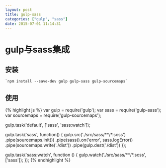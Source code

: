 ```yaml
---
layout: post
title: gulp-sass
categories: ["gulp", "sass"]
date: 2015-07-01 11:14:31
---
```


# gulp与sass集成

## 安装
	`npm install --save-dev gulp gulp-sass gulp-sourcemaps`

## 使用

{% highlight js %}
var gulp = require('gulp');
var sass = require('gulp-sass');
var sourcemaps = require('gulp-sourcemaps');

gulp.task('default', ['sass', 'sass:watch']);

gulp.task('sass', function() {
	gulp.src('./src/sass/**/*.scss')
			.pipe(sourcemaps.init())
			.pipe(sass().on('error', sass.logError))
			.pipe(sourcemaps.write('./dist'))
			.pipe(gulp.dest('./dist'))
});

gulp.task('sass:watch', function () {
  	gulp.watch('./src/sass/**/*.scss', ['sass']);
});
{% endhighlight %}


